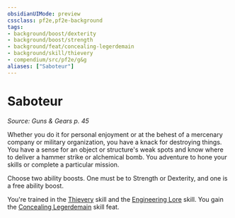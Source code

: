 ```yaml
---
obsidianUIMode: preview
cssclass: pf2e,pf2e-background
tags:
- background/boost/dexterity
- background/boost/strength
- background/feat/concealing-legerdemain
- background/skill/thievery
- compendium/src/pf2e/g&g
aliases: ["Saboteur"]
---
```

# Saboteur
*Source: Guns & Gears p. 45*  

Whether you do it for personal enjoyment or at the behest of a mercenary company or military organization, you have a knack for destroying things. You have a sense for an object or structure's weak spots and know where to deliver a hammer strike or alchemical bomb. You adventure to hone your skills or complete a particular mission.

Choose two ability boosts. One must be to Strength or Dexterity, and one is a free ability boost.

You're trained in the [Thievery](../../skills.md#Thievery) skill and the [Engineering Lore](../../skills.md#Lore) skill. You gain the [Concealing Legerdemain](../../feats/concealing-legerdemain-apg.md) skill feat.
